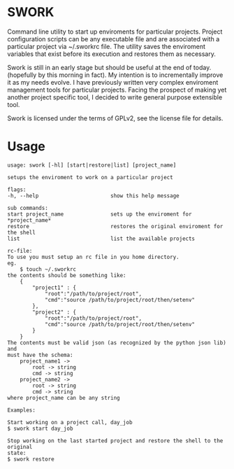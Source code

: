 SWORK
=====

Command line utility to start up enviroments for particular projects. Project configuration scripts
can be any executable file and are associated with a particular project via ~/.sworkrc file. The
utility saves the enviroment variables that exist before its execution and restores them as
necessary.

Swork is still in an early stage but should be useful at the end of today. (hopefully by this
morning in fact). My intention is to incrementally improve it as my needs evolve. I have previously
written very complex enviroment management tools for particular projects. Facing the prospect of
making yet another project specific tool, I decided to write general purpose extensible tool.

Swork is licensed under the terms of GPLv2, see the license file for details.

Usage
=====

    usage: swork [-hl] [start|restore|list] [project_name]

    setups the enviroment to work on a particular project

    flags:
    -h, --help                       show this help message

    sub commands:
    start project_name               sets up the enviroment for *project_name*
    restore                          restores the original enviroment for the shell
    list                             list the available projects

    rc-file:
    To use you must setup an rc file in you home directory.
    eg.
        $ touch ~/.sworkrc
    the contents should be something like:
        {
            "project1" : {
                "root":"/path/to/project/root",
                "cmd":"source /path/to/project/root/then/setenv"
            },
            "project2" : {
                "root":"/path/to/project/root",
                "cmd":"source /path/to/project/root/then/setenv"
            }
        }
    The contents must be valid json (as recognized by the python json lib) and
    must have the schema:
        project_name1 ->
            root -> string
            cmd -> string
        project_name2 ->
            root -> string
            cmd -> string
    where project_name can be any string

    Examples:

    Start working on a project call, day_job
    $ swork start day_job

    Stop working on the last started project and restore the shell to the original
    state:
    $ swork restore

